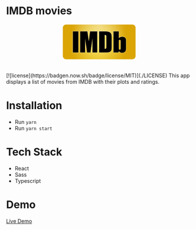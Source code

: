 # IMDB movies

<p align="center">
<img src="./imdb.svg" width="200px" height="auto"/>
</p>
<br />
[![license](https://badgen.now.sh/badge/license/MIT)](./LICENSE)
This app displays a list of movies from IMDB with their plots and ratings.

# Installation

-   Run `yarn`
-   Run `yarn start`

# Tech Stack

-   React
-   Sass
-   Typescript

# Demo

[Live Demo](https://imdb-movies-search.herokuapp.com)
